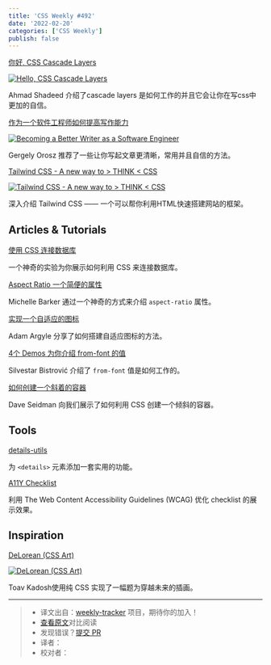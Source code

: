 ```yaml
---
title: 'CSS Weekly #492'
date: '2022-02-20'
categories: ['CSS Weekly']
publish: false
---
```


[你好, CSS Cascade Layers](https://ishadeed.com/article/cascade-layers/?utm_source=CSS-Weekly&utm_campaign=Issue-492&utm_medium=web)

[![Hello, CSS Cascade Layers](https://css-weekly.com/wp-content/uploads/2022/02/hello-css-cascade-layers.jpg)](https://ishadeed.com/article/cascade-layers/?utm_source=CSS-Weekly&utm_campaign=Issue-492&utm_medium=web)

<!--以上是预览信息，图片一张或限制百字左右，前者优先，全文请使用二级及以下标题-->
<!-- more -->

Ahmad Shadeed 介绍了cascade layers 是如何工作的并且它会让你在写css中更加的自信。

[作为一个软件工程师如何提高写作能力](https://blog.pragmaticengineer.com/becoming-a-better-writer-in-tech/?utm_source=CSS-Weekly&utm_campaign=Issue-492&utm_medium=web)

[![Becoming a Better Writer as a Software Engineer](https://css-weekly.com/wp-content/uploads/2022/02/becoming-a-better-writer-in-tech.png)](https://blog.pragmaticengineer.com/becoming-a-better-writer-in-tech/?utm_source=CSS-Weekly&utm_campaign=Issue-492&utm_medium=web)

Gergely Orosz 推荐了一些让你写起文章更清晰，常用并且自信的方法。

[Tailwind CSS - A new way to > THINK < CSS](https://cssw.io/tailwind-css-a-new-way-to-think-css)

[![Tailwind CSS - A new way to > THINK < CSS](https://css-weekly.com/wp-content/uploads/2022/02/tailwindcss.png)](https://cssw.io/tailwind-css-a-new-way-to-think-css)

深入介绍 Tailwind CSS —— 一个可以帮你利用HTML快速搭建网站的框架。

## Articles & Tutorials

[使用 CSS 连接数据库](https://www.leemeichin.com/posts/yes-i-can-connect-to-a-db-in-css.html?utm_source=CSS-Weekly&utm_campaign=Issue-492&utm_medium=web)

一个神奇的实验为你展示如何利用 CSS 来连接数据库。

[Aspect Ratio 一个简便的属性](https://css-irl.info/aspect-ratio-is-great/?utm_source=CSS-Weekly&utm_campaign=Issue-492&utm_medium=web)

Michelle Barker 通过一个神奇的方式来介绍 `aspect-ratio` 属性。

[实现一个自适应的图标](https://web.dev/building-an-adaptive-favicon/?utm_source=CSS-Weekly&utm_campaign=Issue-492&utm_medium=web)

Adam Argyle 分享了如何搭建自适应图标的方法。

[4个 Demos 为你介绍 from-font 的值](https://css-tricks.com/from-font-value-text-decoration-thickness/?utm_source=CSS-Weekly&utm_campaign=Issue-492&utm_medium=web)

Silvestar Bistrović 介绍了 `from-font` 值是如何工作的。

[如何创建一个斜着的容器](https://css-tricks.com/css-slanted-containers/?utm_source=CSS-Weekly&utm_campaign=Issue-492&utm_medium=web)

Dave Seidman 向我们展示了如何利用 CSS 创建一个倾斜的容器。

## Tools

[details-utils](https://github.com/zachleat/details-utils?utm_source=CSS-Weekly&utm_campaign=Issue-492&utm_medium=web)

为 `<details>` 元素添加一套实用的功能。

[A11Y Checklist](https://www.a11yproject.com/checklist/?utm_source=CSS-Weekly&utm_campaign=Issue-492&utm_medium=web)

利用 The Web Content Accessibility Guidelines (WCAG) 优化 checklist 的展示效果。

## Inspiration

[DeLorean (CSS Art)](https://codepen.io/ykadosh/pen/yLzmKYp?utm_source=CSS-Weekly&utm_campaign=Issue-492&utm_medium=web)

[![DeLorean (CSS Art)](https://css-weekly.com/wp-content/uploads/2022/02/delorean-css-art.jpg)](https://codepen.io/ykadosh/pen/yLzmKYp?utm_source=CSS-Weekly&utm_campaign=Issue-492&utm_medium=web)

Toav Kadosh使用纯 CSS 实现了一幅题为穿越未来的插画。

---
> * 译文出自：[weekly-tracker](https://github.com/FEDarling/weekly-tracker) 项目，期待你的加入！
> * [查看原文](https://css-weekly.com/issue-492/)对比阅读
> * 发现错误？[提交 PR](https://github.com/FEDarling/weekly-tracker/blob/main/weeklys/css_weekly/492)
> * 译者：
> * 校对者：